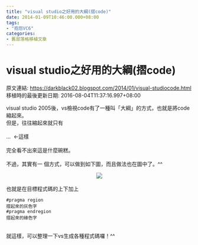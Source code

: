 ```yaml
---
title: "visual studio之好用的大綱(摺code)"
date: 2014-01-09T10:46:00.000+08:00
tags: 
- "抱怨VC6"
categories:
- 舊部落格移植文章
---
```


# visual studio之好用的大綱(摺code)

原文連結: https://darkblack02.blogspot.com/2014/01/visual-studiocode.html
移植時的最後更新日期: 2016-08-04T11:37:16.997+08:00

visual studio 2005後，vs檢視code有了一種叫「大綱」的方式，也就是將code縮起來。<br />但是，往往縮起來就只有<br /><br />... &nbsp;←這樣<br /><br />完全看不出來這是什麼碗糕。<br /><br />不過，其實有一 個方式，可以做到如下圖，而且做法也在圖中了。^^<br /><div class="separator" style="clear: both; text-align: center;"><a href="http://1.bp.blogspot.com/-Eeyla_sgih8/Us4Mm6d5jJI/AAAAAAAAGqw/MqkXxeLepUA/s1600/vs_region.jpg" imageanchor="1" style="margin-left: 1em; margin-right: 1em;"><img border="0" src="http://1.bp.blogspot.com/-Eeyla_sgih8/Us4Mm6d5jJI/AAAAAAAAGqw/MqkXxeLepUA/s1600/vs_region.jpg" /></a></div><br />也就是在目標程式碼的上下加上 <br /><pre class="prettyprint"><code>#pragma region 摺起來的灰色字<br />#pragma endregion 摺起來的綠色字</code></pre><br />就這樣，可以整理一下vs生成各種程式碼囉！^^
